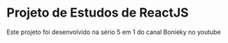 # Projeto de Estudos de ReactJS 
Este projeto foi desenvolvido na sério 5 em 1 do canal Bonieky  no youtube
